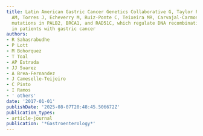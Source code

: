 ```yaml
---
title: Latin American Gastric Cancer Genetics Collaborative G, Taylor PR, Goldstein
  AM, Torres J, Echeverry M, Ruiz-Ponte C, Teixeira MR, Carvajal-Carmona LG. Germline
  mutations in PALB2, BRCA1, and RAD51C, which regulate DNA recombination repair,
  in patients with gastric cancer
authors:
- R Sahasrabudhe
- P Lott
- M Bohorquez
- T Toal
- AP Estrada
- JJ Suarez
- A Brea-Fernandez
- J Cameselle-Teijeiro
- C Pinto
- I Ramos
- ' others'
date: '2017-01-01'
publishDate: '2025-08-07T20:48:45.506672Z'
publication_types:
- article-journal
publication: '*Gastroenterology*'
---
```


